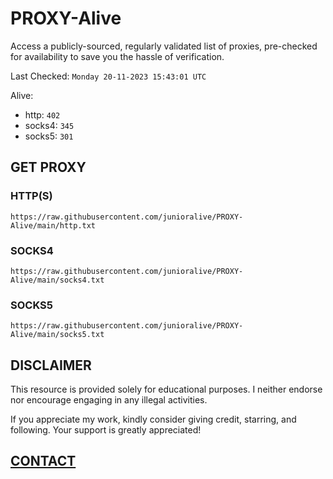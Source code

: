 # PROXY-Alive

Access a publicly-sourced, regularly validated list of proxies, pre-checked for availability to save you the hassle of verification.

Last Checked: `Monday 20-11-2023 15:43:01 UTC`

Alive:
- http: `402`
- socks4: `345`
- socks5: `301`

## GET PROXY

### HTTP(S)

```https://raw.githubusercontent.com/junioralive/PROXY-Alive/main/http.txt```

### SOCKS4

```https://raw.githubusercontent.com/junioralive/PROXY-Alive/main/socks4.txt```

### SOCKS5

```https://raw.githubusercontent.com/junioralive/PROXY-Alive/main/socks5.txt```

## DISCLAIMER

This resource is provided solely for educational purposes. I neither endorse nor encourage engaging in any illegal activities.

If you appreciate my work, kindly consider giving credit, starring, and following. Your support is greatly appreciated! 

## [CONTACT](https://t.me/TheJuniorAlive)
